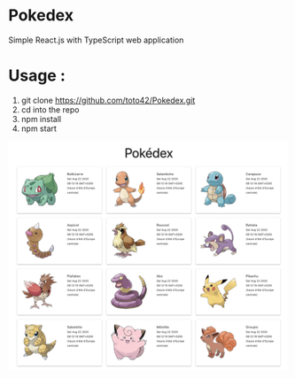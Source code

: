 # Pokedex
Simple React.js with TypeScript web application

# Usage :
1. git clone https://github.com/toto42/Pokedex.git
2. cd into the repo
3. npm install
4. npm start

![Optional Text](presentation.png)

